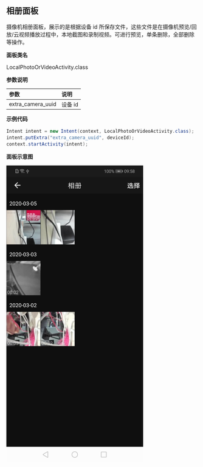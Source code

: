 ## 相册面板

摄像机相册面板，展示的是根据设备 id 所保存文件，这些文件是在摄像机预览/回放/云视频播放过程中，本地截图和录制视频。可进行预览，单条删除，全部删除等操作。

**面板类名**

LocalPhotoOrVideoActivity.class

**参数说明**

| 参数              | 说明    |
| :---------------- | :------ |
| extra_camera_uuid | 设备 id |

**示例代码**

```java
Intent intent = new Intent(context, LocalPhotoOrVideoActivity.class);
intent.putExtra("extra_camera_uuid", deviceId);
context.startActivity(intent);
```

**面板示意图**

![消息面板](./images/camera_panel_album.png)